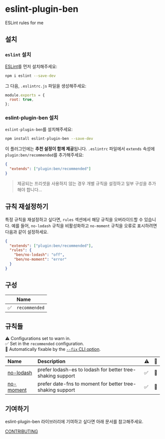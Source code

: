 # eslint-plugin-ben

ESLint rules for me

## 설치

### `eslint` 설치

[ESLint](https://eslint.org/)를 먼저 설치해주세요:

```sh
npm i eslint --save-dev
```

그 다음, `.eslintrc.js` 파일을 생성해주세요:

```javascript
module.exports = {
  root: true,
};
```

### eslint-plugin-ben 설치

`eslint-plugin-ben`를 설치해주세요:

```sh
npm install eslint-plugin-ben --save-dev
```

이 플러그인에는 **추천 설정이 함께 제공**됩니다. `.eslintrc` 파일에서 `extends` 속성에 `plugin:ben/recommended`를 추가해주세요:

```json
{
  "extends": ["plugin:ben/recommended"]
}
```

> 제공되는 프리셋을 사용하지 않는 경우 개별 규칙을 설정하고 일부 구성을 추가해야 합니다...

## 규칙 재설정하기

특정 규칙을 재설정하고 싶다면, `rules` 섹션에서 해당 규칙을 오버라이드할 수 있습니다. 예를 들어, `no-lodash` 규칙을 비활성화하고 `no-moment` 규칙을 오류로 표시하려면 다음과 같이 설정하세요.

```json
{
  "extends": ["plugin:ben/recommended"],
  "rules": {
    "ben/no-lodash": "off",
    "ben/no-moment": "error"
  }
}
```

## 구성

<!-- prettier-ignore-start -->

<!-- begin auto-generated configs list -->

|    | Name          |
| :- | :------------ |
| ✅  | `recommended` |

<!-- end auto-generated configs list -->

<!-- prettier-ignore-end -->

## 규칙들

<!-- prettier-ignore-start -->

<!-- begin auto-generated rules list -->

⚠️ Configurations set to warn in.\
✅ Set in the `recommended` configuration.\
🔧 Automatically fixable by the [`--fix` CLI option](https://eslint.org/docs/user-guide/command-line-interface#--fix).

| Name                                 | Description                                                | ⚠️ | 🔧 |
| :----------------------------------- | :--------------------------------------------------------- | :- | :- |
| [no-lodash](docs/rules/no-lodash.md) | prefer lodash-es to lodash for better tree-shaking support | ✅  | 🔧 |
| [no-moment](docs/rules/no-moment.md) | prefer date-fns to moment for better tree-shaking support  | ✅  | 🔧 |

<!-- end auto-generated rules list -->

<!-- prettier-ignore-end -->

## 기여하기

eslint-plugin-ben 라이브러리에 기여하고 싶다면 아래 문서를 참고해주세요.

[CONTRIBUTING](/CONTRIBUTING.md)
